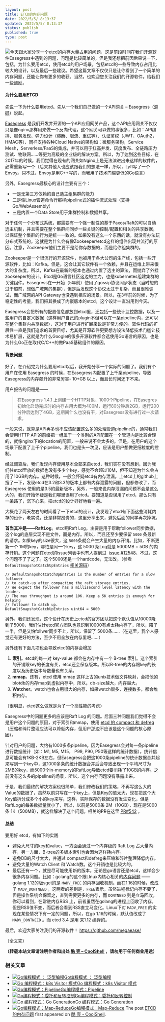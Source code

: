 ```yaml
---
layout: post
title: ETCD的内存问题
date: 2022/5/5/ 8:13:37
updated: 2022/5/5/ 8:13:37
status: publish
published: true
type: post
---
```


![](https://coolshell.cn/wp-content/uploads/2022/05/etcd.png)今天跟大家分享一个etcd的内存大量占用的问题，这是前段时间在我们开源软件Easegress中遇到的问题，问题是比较简单的，但是我还想把前因后果说一下，包括，为什么要用etcd，使用etcd的用户场景，包括etcd的一些导致内存占用比较大的设计，以及最后一些建议。希望这篇文章不仅仅只是让你看到了一个简单的内存问题，还能让你有更多的收获。当然，也欢迎您关注我们的开源软件，给我们一些鼓励。


#### 为什么要用ETCD


先说一下为什么要用etcd。先从一个我们自己做的一个API网关 – Easegress（[源码](https://github.com/megaease/easegress)）说起。


[Easegress](https://github.com/megaease/easegress) 是我们开发并开源的一个API应用网关产品，这个API应用网关不仅仅只是像nginx那样用来做一个反向代理，这个网关可以做的事很多，比如：API编排、服务发现、弹力设计（熔断、限流、重试等）、认证鉴权（JWT，OAuth2，HMAC等）、同样支持各种Cloud Native的架构如：微服务架构，Service Mesh，Serverless/FaaS的集成，并可以用于扛高并发、灰度发布、全链路压力测试、物联网……等更为高级的企业级的解决方案。所以，为了达到这些目标，在2017年的时候，我们觉得在现有的网关如Nginx上是无法演进出来这样的软件的，必需重新写一个（后来其他人也应该跟我们的想法一样，所以，Lyft写了一个Envoy。只不过，Envoy是用C++写的，而我用了技术门槛更低的Go语言）


另外，Easegress最核心的设计主要有三个：



* 一是无第三方依赖的自己选主组集群的能力
* 二是像Linux管道命令行那样pipeline式的插件流式处理（支持Go/WebAssembly）
* 三是内置一个Data Store用于集群控制和数据共享。


对于任何一个分布式系统，都需要有一个强一制性的基于Paxos/Raft的可以自动选主机制，并且需要在整个集群间同步一些关键的控制/配置和相关的共享数据，以保证整个集群的行为是统一一致的。如果没有这么一个东西的话，就没有办法玩分布式系统的。这就是为什么会有像Zookeeper/etcd这样的组件出现并流行的原因。注意，Zookeeper他们主要不是给你存数据的，而是给你组集群的。


Zookeeper是一个很流行的开源软件，也被用于各大公司的生产线，包括一些开源软件，比如：Kafka。但是，这会让其它软件有一个依赖，并且在运维上带来很大的复杂度。所以，Kafka在最新的版本也通过内置了选主的算法，而抛弃了外挂zookeeper的设计。Etcd是Go语言社区这边的主力，也是kubernetes组建集群的关键组件。Easegress在一开始（5年前）使用了gossip协议同步状态（当时想的过于超前，想做广域网的集群），但是后发现这个协议太过于复杂，而且很难调试，而广域网的API Gateway也没遇到相应的场景。所以，在3年前的时候，为了稳定性的考量，我们把其换成了内嵌版本的etcd，这个设计一直沿用到今天。


Easegress会把所有的配置信息都放到etcd里，还包括一些统计监控数据，以及一些用户的自定义数据（这样用户自己的plugin不但可以在一条pipeline内，还可以在整个集群内共享数据），这对于用户进行扩展来说是非常方便的。软件代码的扩展性一直是我们追求的首要目标，尤其是开源软件更要想方设法降低技术门槛让技术易扩展，这就是为什么Google的很多开源软件都会选使用Go语言的原因，也是为什么Go正在取代C/C++的做PaaS基础组件的原因。


#### 背景问题


好了，在介绍完为什么要用etcd以后，我开始分享一个实际的问题了。我们有个用户在使用 Easegress 的时候，在Easegress内配置了上千条pipeline，导致 Easegress的内存飙升的非常厉害- 10+GB 以上，而且长时间还下不来。


用户报告的问题是——



> 在Easegress 1.4.1 上创建一个HTTP对象，1000个Pipeline，在Easegres初始化启动完成时的内存占用大概为400M，运行80分钟后2GB，运行200分钟后达到了4GB，这期间什么也没有干，对Easegress没有进行过一次请求。
> 
> 


一般来说，就算是API再多也不应该配置这么多的处理管道pipeline的，通常我们会使用HTTP API的前缀把一组属于一个类别的API配置在一个管道内是比较合理的，就像nginx下的location的配置，一般来说不会太多的。但是，在用户的这个场景下配置了上千个pipeline，我们也是头一次见，应该是用户想做更细粒度的控制。


经过调查后，我们发现内存使用基本全部来自etcd，我们实在没有想到，因为我们往etcd里放的数据也没有多少个key，感觉不会超过10M，但不知道为什么会占用了10GB的内存。这种时候，一般会怀疑etcd有内存泄漏，上etcd上的github上搜了一下，发现etcd在3.2和3.3的版本上都有内存泄露的问题，但都修改了，而 Easegress 使用的是3.5的最新版本，另外，一般来说内存泄漏的问题不会是这么大的，我们开始怀疑是我们哪里误用了etcd。要知道是否误用了etcd，那么只有一条路了，沉下心来，把etcd的设计好好地看一遍。



大概花了两天左右的时间看了一下etcd的设计，我发现了etcd有下面这些消耗内存的设计，老实说，还是非常昂贵的，这里分享出来，避免后面的同学再次掉坑。


**首当其冲是——RaftLog**。etcd用Raft Log，主要是用于帮助follower同步数据，这个log的底层实现不是文件，而是内存。所以，而且还至少要保留 `5000` 条最新的请求。如果key的size很大，这 `5000`条就会产生大量的内存开销。比如，不断更新一个 1M的key，哪怕是同一个key，这 5000 条Log就是 5000MB = 5GB 的内存开销。这个问题在etcd的issue列表中也有人提到过  [issue #12548](https://github.com/etcd-io/etcd/issues/12548)，不过，这个问题不了了之了。这个5000还是一个hardcode，无法改。（参看 `DefaultSnapshotCatchUpEntries` [相关源码](https://github.com/etcd-io/etcd/blob/29c3b0f307107fd95a6eb43ddff20db952eeb2fa/server/etcdserver/server.go#L80)）



```
// DefaultSnapshotCatchUpEntries is the number of entries for a slow follower
// to catch-up after compacting the raft storage entries.
// We expect the follower has a millisecond level latency with the leader.
// The max throughput is around 10K. Keep a 5K entries is enough for helping
// follower to catch up.
DefaultSnapshotCatchUpEntries uint64 = 5000
```

另外，我们还发现，这个设计在历史上etcd的官方团队把这个默认值从10000降到了5000，我们估计etcd官方团队也意识到10000有点太耗内存了，所以，降了一半，但是又怕follwer同步不上，所以，保留了 5000条……（在这里，我个人感觉还有更好的方法，至少不用全放在内存里吧……）


另外还有下面几项也会导致etcd的内存会增加


1. **索引**。etcd的每一对 key-value 都会在内存中有一个 B-tree 索引。这个索引的开销跟key的长度有关，etcd还会保存版本。所以B-tree的内存跟key的长度以及历史版本号数量也有关系。
2. **mmap**。还有，etcd 使用 mmap 这样上古的unix技术做文件映射，会把他的blotdb的内存map到虚拟内存中，所以，db-size越大，内存越大。
3. **Watcher**。watch也会占用很大的内存，如果watch很多，连接数多，都会堆积内存。


（很明显，etcd这么做就是为了一个高性能的考虑）



Easegress中的问题更多的应该是Raft Log 的问题。后面三种问题我们觉得不会是用户这个问题的原因，对于索引和mmap，使用 [etcd 的 compact 和 defreg](https://etcd.io/docs/v3.2/op-guide/maintenance/) （压缩和碎片整理应该可以降低内存，但用户那边不应该是这个问题的核心原因）。


针对用户的问题，大约有1000多条pipeline，因为Easegress会对每一条pipeline进行数据统计（如：M1, M5, M15， P99, P90, P50等这样的统计数据），统计信息可能会有1KB-2KB左右，但Easegress会把这1000条pipeline的统计数据合并起来写到一个key中，这1000多条的统计数据合并后会导致出现一个平均尺寸为2MB的key，而5000个in-memory的RaftLog导致etcd要消耗了10GB的内存。之前没有这么多的pipeline的场景，所以，这个内存问题没有暴露出来。


于是，我们最终的解决方案也很简单，我们修改我们的策略，不再写这么大的Value的数据了，虽然以前只写在一个key上，但是Key的值太大，现在把这个大Key值拆分成多个小的key来写，这样，实际保存的数据没有发生变化，但是RaftLog的每条数据量就小了，所以，以前是5000条 2M（10GB），现在是5000条 1K（500MB），就这样解决了这个问题。相关的PR在这里 [PR#542](https://github.com/megaease/easegress/pull/542) 。


#### 总结


要用好 etcd，有如下的实践


* 避免大尺寸的key和value，一方面会通过一个内存级的 Raft Log 占大量内存，另一方面，B-tree的多版本索引也会因为这样耗内存。
* 避免DB的尺寸太大，并通过 compact和defreg来压缩和碎片整理降低内存。
* 避免大量的Watch Client 和 Watch数。这个开销也是比较大的。
* 最后还有一个，就是尽可能使用新的版本，无论是go语言还是etcd，这样会少很多内存问题。比如：golang的这个跟LInux内核心相关的[内存问题](https://github.com/golang/go/issues/42330) —— golang 1.12的版sget的是 `MADV_FREE` 的内存回收机制，而在1.16的时候，改成了 `MADV_DONTNEED` ，这两者的差别是，`FREE`表示，虽然进程标记内存不要了，但是操作系统会保留之，直到需要更多的内存，而 `DONTNEED` 则是立马回收，你可以看到，在常驻内存RSS 上，前者虽然在golang的进程上回收了内存，但是RSS值不变，而后者会看到RSS直立马变化。Linux下对 `MADV_FREE` 的实现在某些情况下有一定的问题，所以，在go 1.16的时候，默认值改成了 `MADV_DONTNEED` 。而 etcd 3.4 是用 来1.12 编译的。


最后，欢迎大家关注我们的开源软件！ <https://github.com/megaease/>



（全文完）







**（转载本站文章请注明作者和出处 [酷 壳 – CoolShell](https://coolshell.cn/) ，请勿用于任何商业用途）**



### 相关文章

* [![Go编程模式 ： 泛型编程](https://coolshell.cn/wp-content/uploads/2021/09/go-generics-150x150.png)](https://coolshell.cn/articles/21615.html)[Go编程模式 ： 泛型编程](https://coolshell.cn/articles/21615.html)
* [![Go 编程模式：k8s Visitor 模式](https://coolshell.cn/wp-content/uploads/2020/12/go.k8s-150x150.png)](https://coolshell.cn/articles/21263.html)[Go 编程模式：k8s Visitor 模式](https://coolshell.cn/articles/21263.html)
* [![Go编程模式：Pipeline](https://coolshell.cn/wp-content/uploads/2020/12/go.line_.-150x150.png)](https://coolshell.cn/articles/21228.html)[Go编程模式：Pipeline](https://coolshell.cn/articles/21228.html)
* [![Go编程模式：委托和反转控制](https://coolshell.cn/wp-content/uploads/2020/12/go.pair_-150x150.png)](https://coolshell.cn/articles/21214.html)[Go编程模式：委托和反转控制](https://coolshell.cn/articles/21214.html)
* [![Go 编程模式：Go Generation](https://coolshell.cn/wp-content/uploads/2020/12/go.generate-150x150.png)](https://coolshell.cn/articles/21179.html)[Go 编程模式：Go Generation](https://coolshell.cn/articles/21179.html)
* [![Go编程模式：Map-Reduce](https://coolshell.cn/wp-content/uploads/2020/12/go.map_.reduce-150x150.png)](https://coolshell.cn/articles/21164.html)[Go编程模式：Map-Reduce](https://coolshell.cn/articles/21164.html)
The post [ETCD的内存问题](https://coolshell.cn/articles/22242.html) first appeared on [酷 壳 - CoolShell](https://coolshell.cn).